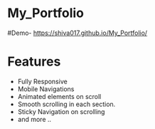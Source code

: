 # My_Portfolio
#Demo-
https://shiva017.github.io/My_Portfolio/
# Features
- Fully Responsive
- Mobile Navigations
- Animated elements on scroll
- Smooth scrolling in each section.
- Sticky Navigation on scrolling
- and more ..

